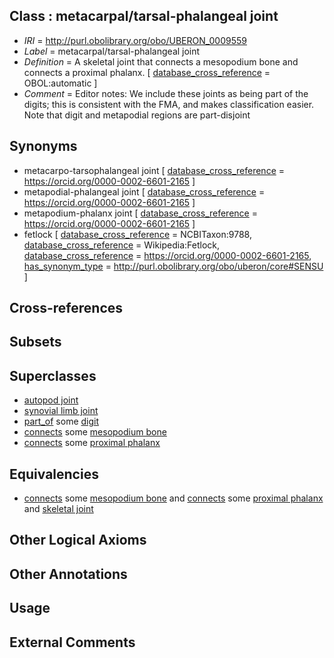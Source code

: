 
## Class : metacarpal/tarsal-phalangeal joint

 * *IRI* = http://purl.obolibrary.org/obo/UBERON_0009559
 * *Label* = metacarpal/tarsal-phalangeal joint
 * *Definition* = A skeletal joint that connects a mesopodium bone and connects a proximal phalanx. [ [database_cross_reference](../../ef/oboInOwl#hasDbXref.md) = OBOL:automatic ]
 * *Comment* = Editor notes: We include these joints as being part of the digits; this is consistent with the FMA, and makes classification easier. Note that digit and metapodial regions are part-disjoint

## Synonyms

 * metacarpo-tarsophalangeal joint [ [database_cross_reference](../../ef/oboInOwl#hasDbXref.md) = https://orcid.org/0000-0002-6601-2165 ]
 * metapodial-phalangeal joint [ [database_cross_reference](../../ef/oboInOwl#hasDbXref.md) = https://orcid.org/0000-0002-6601-2165 ]
 * metapodium-phalanx joint [ [database_cross_reference](../../ef/oboInOwl#hasDbXref.md) = https://orcid.org/0000-0002-6601-2165 ]
 * fetlock [ [database_cross_reference](../../ef/oboInOwl#hasDbXref.md) = NCBITaxon:9788, [database_cross_reference](../../ef/oboInOwl#hasDbXref.md) = Wikipedia:Fetlock, [database_cross_reference](../../ef/oboInOwl#hasDbXref.md) = https://orcid.org/0000-0002-6601-2165, [has_synonym_type](../../pe/oboInOwl#hasSynonymType.md) = http://purl.obolibrary.org/obo/uberon/core#SENSU ]

## Cross-references


## Subsets


## Superclasses

 * [autopod joint](../../UBERON/41/UBERON_0003841.md)
 * [synovial limb joint](../../UBERON/39/UBERON_0011139.md)
 * [part_of](../../BFO/50/BFO_0000050.md) some [digit](../../UBERON/44/UBERON_0002544.md)
 * [connects](../../ts/core#connects.md) some [mesopodium bone](../../UBERON/56/UBERON_0003656.md)
 * [connects](../../ts/core#connects.md) some [proximal phalanx](../../UBERON/02/UBERON_0004302.md)

## Equivalencies

 * [connects](../../ts/core#connects.md) some [mesopodium bone](../../UBERON/56/UBERON_0003656.md) and [connects](../../ts/core#connects.md) some [proximal phalanx](../../UBERON/02/UBERON_0004302.md) and [skeletal joint](../../UBERON/82/UBERON_0000982.md)

## Other Logical Axioms


## Other Annotations


## Usage


## External Comments

